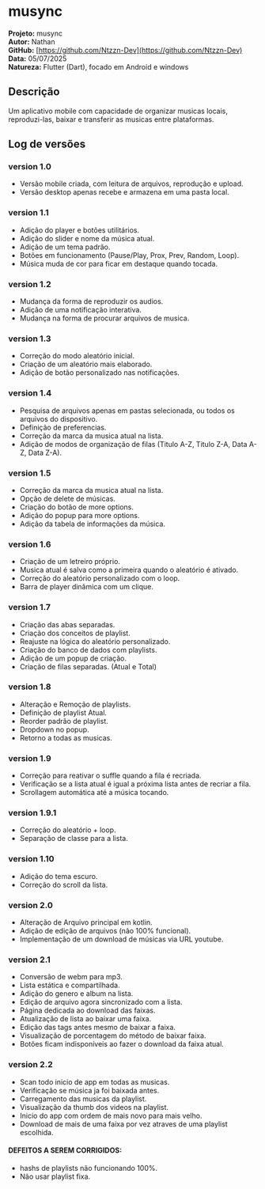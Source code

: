 # musync

**Projeto:** musync  
**Autor:** Nathan  
**GitHub:** [https://github.com/Ntzzn-Dev](https://github.com/Ntzzn-Dev)  
**Data:** 05/07/2025  
**Natureza:** Flutter (Dart), focado em Android e windows  

## Descrição  

Um aplicativo mobile com capacidade de organizar musicas locais, reproduzi-las, baixar e transferir as musicas entre plataformas.   

## Log de versões  

### version 1.0  
- Versão mobile criada, com leitura de arquivos, reprodução e upload.  
- Versão desktop apenas recebe e armazena em uma pasta local.  

### version 1.1  
- Adição do player e botões utilitários.  
- Adição do slider e nome da música atual.  
- Adição de um tema padrão.  
- Botões em funcionamento (Pause/Play, Prox, Prev, Random, Loop).  
- Música muda de cor para ficar em destaque quando tocada.  

### version 1.2  
- Mudança da forma de reproduzir os audios.  
- Adição de uma notificação interativa.  
- Mudança na forma de procurar arquivos de musica.  

### version 1.3  
- Correção do modo aleatório inicial.  
- Criação de um aleatório mais elaborado.  
- Adição de botão personalizado nas notificações.  

### version 1.4  
- Pesquisa de arquivos apenas em pastas selecionada, ou todos os arquivos do dispositivo.  
- Definição de preferencias.  
- Correção da marca da musica atual na lista.  
- Adição de modos de organização de filas (Titulo A-Z, Titulo Z-A, Data A-Z, Data Z-A).  

### version 1.5  
- Correção da marca da musica atual na lista.  
- Opção de delete de músicas.  
- Criação do botão de more options.  
- Adição do popup para more options.  
- Adição da tabela de informações da música.  

### version 1.6  
- Criação de um letreiro próprio.  
- Musica atual é salva como a primeira quando o aleatório é ativado.  
- Correção do aleatório personalizado com o loop.  
- Barra de player dinâmica com um clique.  

### version 1.7  
- Criação das abas separadas.  
- Criação dos conceitos de playlist.  
- Reajuste na lógica do aleatório personalizado.  
- Criação do banco de dados com playlists.  
- Adição de um popup de criação.  
- Criação de filas separadas. (Atual e Total)  

### version 1.8  
- Alteração e Remoção de playlists.  
- Definição de playlist Atual.  
- Reorder padrão de playlist.  
- Dropdown no popup.  
- Retorno a todas as musicas.  

### version 1.9  
- Correção para reativar o suffle quando a fila é recriada.  
- Verificação se a lista atual é igual a próxima lista antes de recriar a fila.  
- Scrollagem automática até a música tocando.  

### version 1.9.1  
- Correção do aleatório + loop.  
- Separação de classe para a lista.  

### version 1.10  
- Adição do tema escuro.  
- Correção do scroll da lista.  

### version 2.0  
- Alteração de Arquivo principal em kotlin.  
- Adição de edição de arquivos (não 100% funcional).  
- Implementação de um download de músicas via URL youtube.  

### version 2.1  
- Conversão de webm para mp3.  
- Lista estática e compartilhada.  
- Adição do genero e album na lista.  
- Edição de arquivo agora sincronizado com a lista.  
- Página dedicada ao download das faixas.  
- Atualização de lista ao baixar uma faixa.  
- Edição das tags antes mesmo de baixar a faixa.  
- Visualização de porcentagem do método de baixar faixa.  
- Botões ficam indisponíveis ao fazer o download da faixa atual.  

### version 2.2  
- Scan todo inicio de app em todas as musicas.  
- Verificação se música ja foi baixada antes.  
- Carregamento das musicas da playlist.  
- Visualização da thumb dos videos na playlist.  
- Inicio do app com ordem de mais novo para mais velho.  
- Download de mais de uma faixa por vez atraves de uma playlist escolhida.  
#### DEFEITOS A SEREM CORRIGIDOS:
- hashs de playlists não funcionando 100%.  
- Não usar playlist fixa.  